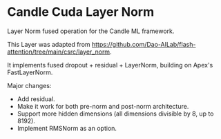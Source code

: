 # Candle Cuda Layer Norm

Layer Norm fused operation for the Candle ML framework.

This Layer was adapted from https://github.com/Dao-AILab/flash-attention/tree/main/csrc/layer_norm.

It implements fused dropout + residual + LayerNorm, building on Apex's FastLayerNorm.

Major changes:

- Add residual.
- Make it work for both pre-norm and post-norm architecture.
- Support more hidden dimensions (all dimensions divisible by 8, up to 8192).
- Implement RMSNorm as an option.
